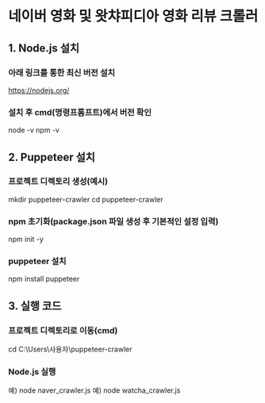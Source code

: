 # 네이버 영화 및 왓챠피디아 영화 리뷰 크롤러
## 1. Node.js 설치
### 아래 링크를 통한 최신 버전 설치
https://nodejs.org/
### 설치 후 cmd(명령프롬프트)에서 버전 확인
node -v
npm -v

## 2. Puppeteer 설치
### 프로젝트 디렉토리 생성(예시)
mkdir puppeteer-crawler
cd puppeteer-crawler
### npm 초기화(package.json 파일 생성 후 기본적인 설정 입력)
npm init -y
### puppeteer 설치
npm install puppeteer

## 3. 실행 코드
### 프로젝트 디렉토리로 이동(cmd)
cd C:\Users\사용자\puppeteer-crawler
### Node.js 실행
예) node naver_crawler.js
예) node watcha_crawler.js
